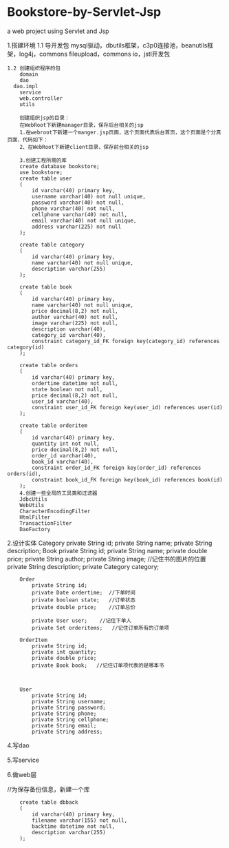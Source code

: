 # Bookstore-by-Servlet-Jsp
a web project using Servlet and Jsp

1.搭建环境
	1.1 导开发包
		mysql驱动，dbutils框架，c3p0连接池，beanutils框架，log4j，commons fileupload，commons io，jstl开发包
	
	1.2 创建组织程序的包
		domain
		dao
	  dao.impl
		service
		web.controller
		utils
		
		创建组织jsp的目录：
		在WebRoot下新建manager目录，保存后台相关的jsp
		1.在webroot下新建一个manger.jsp页面，这个页面代表后台首页，这个页面是个分真页面，代码如下：
		2、在WebRoot下新建client目录，保存前台相关的jsp
		
		3.创建工程所需的库
		create database bookstore;
		use bookstore;
		create table user
		(
			id varchar(40) primary key,
			username varchar(40) not null unique,
			password varchar(40) not null,
			phone varchar(40) not null,
			cellphone varchar(40) not null,
			email varchar(40) not null unique,
			address varchar(225) not null
		);

		create table category
		(
			id varchar(40) primary key,
			name varchar(40) not null unique,
			description varchar(255)
		);

		create table book
		(
			id varchar(40) primary key,
			name varchar(40) not null unique,
			price decimal(8,2) not null,
			author varchar(40) not null,
			image varchar(225) not null,
			description varchar(40),
			category_id varchar(40),
			constraint category_id_FK foreign key(category_id) references category(id)
		);

		create table orders
		(
			id varchar(40) primary key,
			ordertime datetime not null,
			state boolean not null,
			price decimal(8,2) not null,
			user_id varchar(40),
			constraint user_id_FK foreign key(user_id) references user(id)
		);

		create table orderitem
		(
			id varchar(40) primary key,
			quantity int not null,
			price decimal(8,2) not null,
			order_id varchar(40),
			book_id varchar(40),
			constraint order_id_FK foreign key(order_id) references orders(id),
			constraint book_id_FK foreign key(book_id) references book(id)
		);
		4.创建一些全局的工具类和过滤器
		JdbcUtils
		WebUtils
		CharacterEncodingFilter
		HtmlFilter
		TransactionFilter
		DaoFactory

2.设计实体
		Category
			private String id;
			private String name;
			private String description;
		Book 
			private String id;
			private String name;
			private double price;
			private String author;
			private String image;  //记住书的图片的位置
			private String description;
			private Category category;

		Order
			private String id;
			private Date ordertime;  //下单时间
			private boolean state;   //订单状态
			private double price;    //订单总价

			private User user;    //记住下单人
			private Set orderitems;   //记住订单所有的订单项 

		OrderItem
			private String id;
			private int quantity;
			private double price;
			private Book book;   //记住订单项代表的是哪本书



		User
			private String id;
			private String username;
			private String password;
			private String phone;
			private String cellphone;
			private String email;
			private String address;

4.写dao

5.写service

6.做web层	
		
//为保存备份信息，新建一个库

		create table dbback
		(
			id varchar(40) primary key,
			filename varchar(155) not null,
			backtime datetime not null,
			description varchar(255)
		);

		
		
